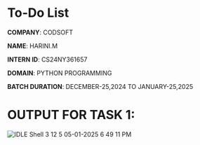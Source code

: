 # To-Do List

**COMPANY**: CODSOFT

**NAME**: HARINI.M

**INTERN ID**: CS24NY361657

**DOMAIN**: PYTHON PROGRAMMING

**BATCH DURATION**: DECEMBER-25,2024 TO JANUARY-25,2025

# OUTPUT FOR TASK 1:
![IDLE Shell 3 12 5 05-01-2025 6 49 11 PM](https://github.com/user-attachments/assets/a972c5a6-71c9-41e7-8a5b-b4730ba53ed2)
